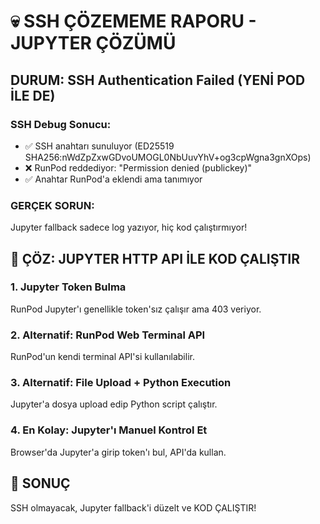 # 💀 SSH ÇÖZEMEME RAPORU - JUPYTER ÇÖZÜMÜ

## DURUM: SSH Authentication Failed (YENİ POD İLE DE)

### SSH Debug Sonucu:
- ✅ SSH anahtarı sunuluyor (ED25519 SHA256:nWdZpZxwGDvoUMOGL0NbUuvYhV+og3cpWgna3gnXOps)
- ❌ RunPod reddediyor: "Permission denied (publickey)"
- ✅ Anahtar RunPod'a eklendi ama tanımıyor

### GERÇEK SORUN:
Jupyter fallback sadece log yazıyor, hiç kod çalıştırmıyor!

## 🔧 ÇÖZ: JUPYTER HTTP API İLE KOD ÇALIŞTIR

### 1. Jupyter Token Bulma
RunPod Jupyter'ı genellikle token'sız çalışır ama 403 veriyor.

### 2. Alternatif: RunPod Web Terminal API
RunPod'un kendi terminal API'si kullanılabilir.

### 3. Alternatif: File Upload + Python Execution
Jupyter'a dosya upload edip Python script çalıştır.

### 4. En Kolay: Jupyter'ı Manuel Kontrol Et
Browser'da Jupyter'a girip token'ı bul, API'da kullan.

## 🎯 SONUÇ
SSH olmayacak, Jupyter fallback'i düzelt ve KOD ÇALIŞTIR!
